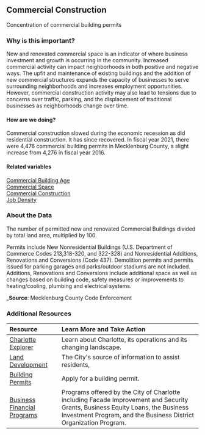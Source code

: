 ## Commercial Construction
Concentration of commercial building permits

### Why is this important?
New and renovated commercial space is an indicator of where business investment and growth is occurring in the community. Increased commercial activity can impact neighborhoods in both positive and negative ways. The upfit and maintenance of existing buildings and the addition of new commercial structures expands the capacity of businesses to serve surrounding neighborhoods and increases employment opportunities. However, commercial construction activity may also lead to tensions due to concerns over traffic, parking, and the displacement of traditional businesses as neighborhoods change over time. 

#### How are we doing?
Commercial construction slowed during the economic recession as did residential construction. It has since recovered. In fiscal year 2021, there were 4,476 commercial building permits in Mecklenburg County, a slight increase from 4,276 in fiscal year 2016. 

#### Related variables
<a href="javascript:void(0)" onclick="model.metricId = 'm42'">Commercial Building Age</a>  
<a href="javascript:void(0)" onclick="model.metricId = 'm41'">Commercial Space</a>  
<a href="javascript:void(0)" onclick="model.metricId = 'm19'">Commercial Construction</a>  
<a href="javascript:void(0)" onclick="model.metricId = 'm75'">Job Density</a>  

### About the Data
The number of permitted new and renovated Commercial Buildings divided by total land area, multiplied by 100. 

Permits include New Nonresidential Buildings (U.S. Department of Commerce Codes 213,318-320, and 322-328) and Nonresidential Additions, Renovations and Conversions (Code 437). Demolition permits and permits issued for parking garages and parks/outdoor stadiums are not included. Additions, Renovations and Conversions include additional space as well as changes based on building code, safety measures or improvements to heating/cooling, plumbing and electrical systems.

_**Source**: Mecklenburg County Code Enforcement

### Additional Resources
| Resource | Learn More and Take Action | 
|:--- | :--- |
|[Charlotte Explorer](https://explore.charlottenc.gov/)| Learn about Charlotte, its operations and its changing landscape.
|[Land Development](http://charlottenc.gov/ld/CLDSM/Pages/default.aspx)| The City's source of information to assist residents,
|[Building Permits](https://www.mecknc.gov/LUESA/CodeEnforcement/Permitting/Pages/default.aspx)| Apply for a building permit.
|[Business Financial Programs](http://charlottenc.gov/ED/Development/Pages/default.aspx)|Programs offered by the City of Charlotte including Facade Improvement and Security Grants, Business Equity Loans, the Business Investment Program, and the Business District Organization Program. 